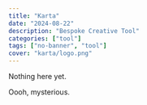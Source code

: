 ```yaml
---
title: "Karta"
date: "2024-08-22"
description: "Bespoke Creative Tool"
categories: ["tool"]
tags: ["no-banner", "tool"]
cover: "karta/logo.png"
---
```


Nothing here yet. 

Oooh, mysterious. 


